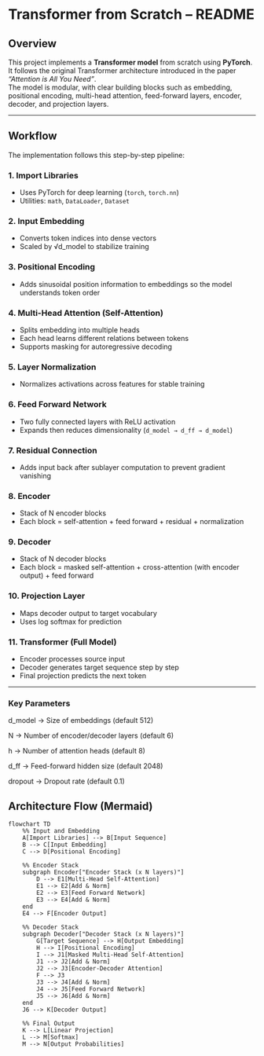 # **Transformer from Scratch – README**

## **Overview**  
This project implements a **Transformer model** from scratch using **PyTorch**.  
It follows the original Transformer architecture introduced in the paper *“Attention is All You Need”*.  
The model is modular, with clear building blocks such as embedding, positional encoding, multi-head attention, feed-forward layers, encoder, decoder, and projection layers.  

---

## **Workflow**  
The implementation follows this step-by-step pipeline:  

### **1. Import Libraries**  
- Uses PyTorch for deep learning (`torch`, `torch.nn`)  
- Utilities: `math`, `DataLoader`, `Dataset`  

### **2. Input Embedding**  
- Converts token indices into dense vectors  
- Scaled by √d_model to stabilize training  

### **3. Positional Encoding**  
- Adds sinusoidal position information to embeddings so the model understands token order  

### **4. Multi-Head Attention (Self-Attention)**  
- Splits embedding into multiple heads  
- Each head learns different relations between tokens  
- Supports masking for autoregressive decoding  

### **5. Layer Normalization**  
- Normalizes activations across features for stable training  

### **6. Feed Forward Network**  
- Two fully connected layers with ReLU activation  
- Expands then reduces dimensionality (`d_model → d_ff → d_model`)  

### **7. Residual Connection**  
- Adds input back after sublayer computation to prevent gradient vanishing  

### **8. Encoder**  
- Stack of N encoder blocks  
- Each block = self-attention + feed forward + residual + normalization  

### **9. Decoder**  
- Stack of N decoder blocks  
- Each block = masked self-attention + cross-attention (with encoder output) + feed forward  

### **10. Projection Layer**  
- Maps decoder output to target vocabulary  
- Uses log softmax for prediction  

### **11. Transformer (Full Model)**  
- Encoder processes source input  
- Decoder generates target sequence step by step  
- Final projection predicts the next token  

---

### **Key Parameters**

d_model → Size of embeddings (default 512)

N → Number of encoder/decoder layers (default 6)

h → Number of attention heads (default 8)

d_ff → Feed-forward hidden size (default 2048)

dropout → Dropout rate (default 0.1)

## **Architecture Flow (Mermaid)**  

```mermaid
flowchart TD
    %% Input and Embedding
    A[Import Libraries] --> B[Input Sequence]
    B --> C[Input Embedding]
    C --> D[Positional Encoding]
    
    %% Encoder Stack
    subgraph Encoder["Encoder Stack (x N layers)"]
        D --> E1[Multi-Head Self-Attention]
        E1 --> E2[Add & Norm]
        E2 --> E3[Feed Forward Network]
        E3 --> E4[Add & Norm]
    end
    E4 --> F[Encoder Output]
    
    %% Decoder Stack
    subgraph Decoder["Decoder Stack (x N layers)"]
        G[Target Sequence] --> H[Output Embedding]
        H --> I[Positional Encoding]
        I --> J1[Masked Multi-Head Self-Attention]
        J1 --> J2[Add & Norm]
        J2 --> J3[Encoder-Decoder Attention]
        F --> J3
        J3 --> J4[Add & Norm]
        J4 --> J5[Feed Forward Network]
        J5 --> J6[Add & Norm]
    end
    J6 --> K[Decoder Output]
    
    %% Final Output
    K --> L[Linear Projection]
    L --> M[Softmax]
    M --> N[Output Probabilities]


